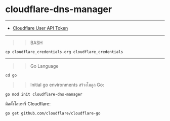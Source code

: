 # cloudflare-dns-manager
---
- [Cloudflare User API Token](https://dash.cloudflare.com/profile/api-tokens)
---

>> BASH
```
cp cloudflare_credentials.org cloudflare_credentials
```
---
>> Go Language
```
cd go
```
>> Initial go environments
สร้างโมดูล Go:
```
go mod init cloudflare-dns-manager
```
ติดตั้งไลบรารี Cloudflare:
```
go get github.com/cloudflare/cloudflare-go
```